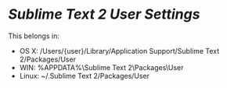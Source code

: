 
_Sublime Text 2 User Settings_
==============================

This belongs in: 

* OS X: /Users/{user}/Library/Application Support/Sublime Text 2/Packages/User
* WIN: %APPDATA%\Sublime Text 2\Packages\User
* Linux: ~/.Sublime Text 2/Packages/User
